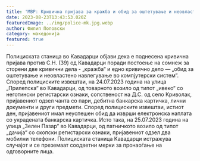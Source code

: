 ```yaml
---
title: 'МВР: Кривична пријава за кражба и обид за оштетување и неовластено навлегување во компјутерски систем - 23 АВГУСТ 2023'
date: 2023-08-23T13:43:53.020Z
featuredImage: ../img/police-mk.jpg.webp
author: Филип Поповски
category: македонија
featured: true
---
```

Полициската станица во Кавадарци објави дека е поднесена кривична пријава против С.Н. (39) од Кавадарци поради постоење на сомнеж за сторени две кривични дела - „кражба“ и едно кривично дело ― „обид за оштетување и неовластено навлегување во компјутерски систем“. Според полициските извештаи, на 24.07.2023 година на улица „Прилепска“ во Кавадарци, од товарното возило од типот „ивеко“ со неготински регистарски ознаки, сопственост на Д.С. од село Криволак, пријавениот одзел чанта со пари, дебитна банкарска картичка, лични документи и други предмети. Според полициските извештаи, истиот ден, пријавениот имал неуспешен обид да изврши електронска наплата со украдената банкарска картичка. Исто така, на 25.07.2023 година на улица „Зелен Пазар“ во Кавадарци, од патничкото возило од типот „дачија“ со скопски регистарски ознаки, пријавениот одзел два мобилни телефони. Полициската станица Кавадарци истражува случајот и се преземаат соодветни мерки за пронаоѓање на одговорните лица.
